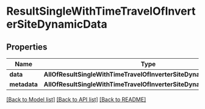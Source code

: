 # ResultSingleWithTimeTravelOfInverterSiteDynamicData

## Properties
Name | Type | Description | Notes
------------ | ------------- | ------------- | -------------
**data** | **AllOfResultSingleWithTimeTravelOfInverterSiteDynamicDataData** | Data | [optional] 
**metadata** | **AllOfResultSingleWithTimeTravelOfInverterSiteDynamicDataMetadata** | Time info | [optional] 

[[Back to Model list]](../../README.md#documentation-for-models) [[Back to API list]](../../README.md#documentation-for-api-endpoints) [[Back to README]](../../README.md)


